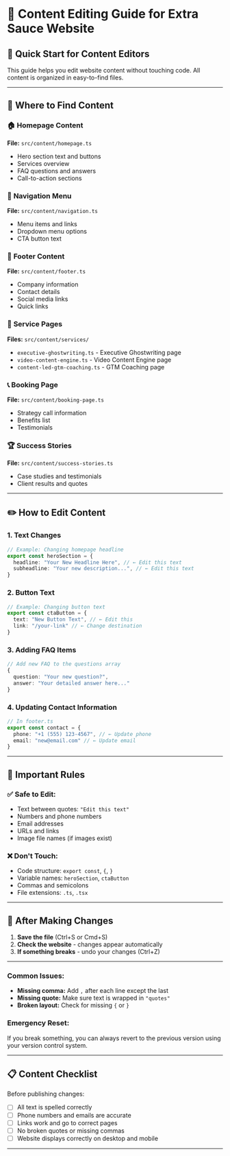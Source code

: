 # 📝 Content Editing Guide for Extra Sauce Website

## 🎯 Quick Start for Content Editors

This guide helps you edit website content without touching code. All content is organized in easy-to-find files.

---

## 📁 Where to Find Content

### 🏠 **Homepage Content**
**File:** `src/content/homepage.ts`
- Hero section text and buttons
- Services overview
- FAQ questions and answers
- Call-to-action sections

### 🧭 **Navigation Menu**
**File:** `src/content/navigation.ts`
- Menu items and links
- Dropdown menu options
- CTA button text

### 🦶 **Footer Content**
**File:** `src/content/footer.ts`
- Company information
- Contact details
- Social media links
- Quick links

### 📄 **Service Pages**
**Files:** `src/content/services/`
- `executive-ghostwriting.ts` - Executive Ghostwriting page
- `video-content-engine.ts` - Video Content Engine page
- `content-led-gtm-coaching.ts` - GTM Coaching page

### 📞 **Booking Page**
**File:** `src/content/booking-page.ts`
- Strategy call information
- Benefits list
- Testimonials

### 🏆 **Success Stories**
**File:** `src/content/success-stories.ts`
- Case studies and testimonials
- Client results and quotes

---

## ✏️ How to Edit Content

### 1. **Text Changes**
```typescript
// Example: Changing homepage headline
export const heroSection = {
  headline: "Your New Headline Here", // ← Edit this text
  subheadline: "Your new description...", // ← Edit this text
}
```

### 2. **Button Text**
```typescript
// Example: Changing button text
export const ctaButton = {
  text: "New Button Text", // ← Edit this
  link: "/your-link" // ← Change destination
}
```

### 3. **Adding FAQ Items**
```typescript
// Add new FAQ to the questions array
{
  question: "Your new question?",
  answer: "Your detailed answer here..."
}
```

### 4. **Updating Contact Information**
```typescript
// In footer.ts
export const contact = {
  phone: "+1 (555) 123-4567", // ← Update phone
  email: "new@email.com" // ← Update email
}
```

---

## 🚨 Important Rules

### ✅ **Safe to Edit:**
- Text between quotes: `"Edit this text"`
- Numbers and phone numbers
- Email addresses
- URLs and links
- Image file names (if images exist)

### ❌ **Don't Touch:**
- Code structure: `export const`, `{`, `}`
- Variable names: `heroSection`, `ctaButton`
- Commas and semicolons
- File extensions: `.ts`, `.tsx`

---

## 🔄 After Making Changes

1. **Save the file** (Ctrl+S or Cmd+S)
2. **Check the website** - changes appear automatically
3. **If something breaks** - undo your changes (Ctrl+Z)

---

### Common Issues:
- **Missing comma:** Add `,` after each line except the last
- **Missing quote:** Make sure text is wrapped in `"quotes"`
- **Broken layout:** Check for missing `{` or `}`

### Emergency Reset:
If you break something, you can always revert to the previous version using your version control system.

---

## 📋 Content Checklist

Before publishing changes:
- [ ] All text is spelled correctly
- [ ] Phone numbers and emails are accurate
- [ ] Links work and go to correct pages
- [ ] No broken quotes or missing commas
- [ ] Website displays correctly on desktop and mobile

---

